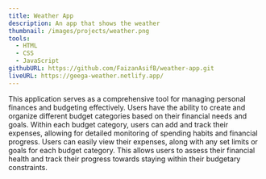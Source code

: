 ```yaml
---
title: Weather App
description: An app that shows the weather
thumbnail: /images/projects/weather.png
tools:
  - HTML
  - CSS
  - JavaScript
githubURL: https://github.com/FaizanAsifB/weather-app.git
liveURL: https://geega-weather.netlify.app/
---
```


This application serves as a comprehensive tool for managing personal finances and budgeting effectively. Users have the ability to create and organize different budget categories based on their financial needs and goals. Within each budget category, users can add and track their expenses, allowing for detailed monitoring of spending habits and financial progress. Users can easily view their expenses, along with any set limits or goals for each budget category. This allows users to assess their financial health and track their progress towards staying within their budgetary constraints.
